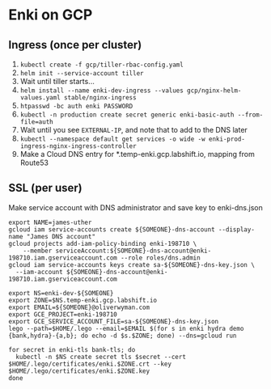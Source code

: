 Enki on GCP
===========

Ingress (once per cluster)
--------------------------
1. `kubectl create -f gcp/tiller-rbac-config.yaml`
2. `helm init --service-account tiller`
3. Wait until tiller starts...
4. `helm install --name enki-dev-ingress --values gcp/nginx-helm-values.yaml stable/nginx-ingress`
5. `htpasswd -bc auth enki PASSWORD`
6. `kubectl -n production create secret generic enki-basic-auth --from-file=auth`
7. Wait until you see `EXTERNAL-IP`, and note that to add to the DNS later
8. `kubectl --namespace default get services -o wide -w enki-prod-ingress-nginx-ingress-controller`
9. Make a Cloud DNS entry for *.temp-enki.gcp.labshift.io, mapping from Route53

SSL (per user)
---------------
Make service account with DNS administrator and save key to enki-dns.json
```
export NAME=james-uther
gcloud iam service-accounts create ${SOMEONE}-dns-account --display-name "James DNS account"
gcloud projects add-iam-policy-binding enki-198710 \
    --member serviceAccount:${SOMEONE}-dns-account@enki-198710.iam.gserviceaccount.com --role roles/dns.admin
gcloud iam service-accounts keys create sa-${SOMEONE}-dns-key.json \
  --iam-account ${SOMEONE}-dns-account@enki-198710.iam.gserviceaccount.com

export NS=enki-dev-${SOMEONE}
export ZONE=$NS.temp-enki.gcp.labshift.io
export EMAIL=${SOMEONE}@oliverwyman.com
export GCE_PROJECT=enki-198710
export GCE_SERVICE_ACCOUNT_FILE=sa-${SOMEONE}-dns-key.json
lego --path=$HOME/.lego --email=$EMAIL $(for s in enki hydra demo {bank,hydra}-{a,b}; do echo -d $s.$ZONE; done) --dns=gcloud run
 
for secret in enki-tls bank-tls; do
  kubectl -n $NS create secret tls $secret --cert $HOME/.lego/certificates/enki.$ZONE.crt --key $HOME/.lego/certificates/enki.$ZONE.key
done
```